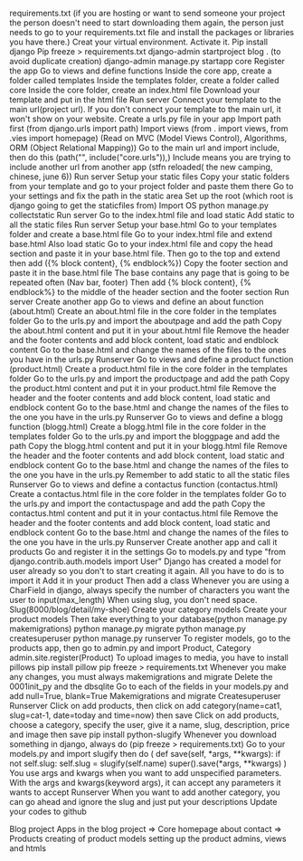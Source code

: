 requirements.txt (if you are hosting or want to send someone your project the person doesn't need to start downloading them again, the person just needs to go to your requirements.txt file and install the packages or libraries you have there.)
Creat your virtual environment.
Activate it.
Pip install django
Pip freeze > requirements.txt
django-admin startproject blog . (to avoid duplicate creation)
django-admin manage.py startapp core
Register the app
Go to views and define functions
Inside the core app, create a folder called templates
Inside the templates folder, create a folder called core
Inside the core folder, create an index.html file
Download your template and put in the html file
Run server
Connect your template to the main url(project url). If you don't connect your template to the main url, it won't show on your website.
Create a urls.py file in your app
Import path first (from django.urls import path)
Import views (from . import views, from .vies import homepage) (Read on MVC (Model Views Control), Algorithms, ORM (Object Relational Mapping))
Go to the main url and import include, then do this (path("", include("core.urls")),)
Include means you are trying to include another url from another app (stfn reloaded( the new camping, chinese, june 6))
Run server
Setup your static files
Copy your static folders from your template and go to your project folder and paste them there
Go to your settings and fix the path in the static area
Set up the root (which root is django going to get the staticfiles from)
Import OS
python manage.py collectstatic
Run server
Go to the index.html file and load static
Add static to all the static files
Run server
Setup your base.html
Go to your templates folder and create a base.html file
Go to your index.html file and extend base.html
Also load static
Go to your index.html file and copy the head section and paste it in your base.html file. Then go to the top and extend then add ({% block content}, {% endblock%})
Copy the footer section and paste it in the base.html file
The base contains any page that is going to be repeated often (Nav bar, footer)
Then add {% block content}, {% endblock%} to the middle of the header section and the footer section
Run server
Create another app
Go to views and define an about function (about.html)
Create an about.html file in the core folder in the templates folder
Go to the urls.py and import the aboutpage and add the path
Copy the about.html content and put it in your about.html file
Remove the header and the footer contents and add block content, load static and endblock content 
Go to the base.html and change the names of the files to the ones you have in the urls.py
Runserver
Go to views and define a product function (product.html)
Create a product.html file in the core folder in the templates folder
Go to the urls.py and import the productpage and add the path
Copy the product.html content and put it in your product.html file
Remove the header and the footer contents and add block content, load static and endblock content
Go to the base.html and change the names of the files to the one you have in the urls.py
Runserver
Go to views and define a blogg function (blogg.html)
Create a blogg.html file in the core folder in the templates folder
Go to the urls.py and import the bloggpage and add the path
Copy the blogg.html content and put it in your blogg.html file
Remove the header and the footer contents and add block content, load static and endblock content
Go to the base.html and change the names of the files to the one you have in the urls.py
Remember to add static to all the static files
Runserver
Go to views and define a contactus function (contactus.html)
Create a contactus.html file in the core folder in the templates folder
Go to the urls.py and import the contactuspage and add the path
Copy the contactus.html content and put it in your contactus.html file
Remove the header and the footer contents and add block content, load static and endblock content
Go to the base.html and change the names of the files to the one you have in the urls.py
Runserver
Create another app and call it products
Go and register it in the settings
Go to models.py and type "from django.contrib.auth.models import User"
Django has created a model for user already so you don't to start creating it again. All you have to do is to import it
Add it in your product
Then add a class
Whenever you are using a CharField in django, always specify the number of characters you want the user to input(max_length)
When using slug, you don't need space. Slug(8000/blog/detail/my-shoe)
Create your category models
Create your product models
Then take everything to your database(python manage.py makemigrations)
python manage.py migrate
python manage.py createsuperuser
python manage.py runserver
To register models, go to the products app, then go to admin.py and import Product, Category
admin.site.register(Product)
To upload images to media, you have to install pillows
pip install pillow
pip freeze > requirements.txt
Whenever you make any changes, you must always makemigrations and migrate
Delete the 0001init_py and the dbsqlite
Go to each of the fields in your models.py and add null=True, blank=True
Makemigrations and migrate
Createsuperuser
Runserver
Click on add products, then click on add category(name=cat1, slug=cat-1, date=today and time=now) then save
Click on add products, choose a category, specify the user, give it a name, slug, description, price and image then save
pip install python-slugify
Whenever you download something in django, always do (pip freeze > requirements.txt)
Go to your models.py and import slugify then do (
    def save(self, *args, **kwargs):
        if not self.slug:
            self.slug = slugify(self.name)
            super().save(*args, **kwargs)
            )
You use args and kwargs when you want to add unspecified parameters. With the args and kwargs(keyword args), it can accept any parameters it wants to accept
Runserver
When you want to add another category, you can go ahead and ignore the slug and just put your descriptions
Update your codes to github




Blog project
Apps in the blog project
=> Core
    homepage
    about
    contact
=> Products
    creating of product models
    setting up the product admins, views and htmls